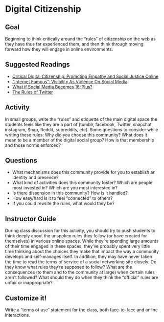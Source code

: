 # Digital Citizenship

## Goal

Beginning to think critically around the “rules” of citizenship on the web as they have thus far experienced them, and then think through moving forward how they will engage in online environments.

## Suggested Readings

* [Critical Digital Citizenship: Promoting Empathy and Social Justice Online](http://dmlcentral.net/critical-digital-citizenship-empathy-social-justice-online/)
* [“Internet Famous”: Visibility As Violence On Social Media](https://modelviewculture.com/pieces/internet-famous-visibility-as-violence-on-social-media)
* [What if Social Media Becomes 16-Plus?](https://medium.com/bright/what-if-social-media-becomes-16-plus-866557878f7)
* [The Rules of Twitter](http://www.digitalpedagogylab.com/hybridped/rules-twitter/)

## Activity

In small groups, write the “rules” and etiquette of the main digital space the students feels like they are a part of (tumblr, facebook, Twitter, snapchat, instagram, Snap, Reddit, subreddits, etc). Some questions to consider while writing these rules: Why did you choose this community? What does it mean to be a member of the digital social group? How is that membership and those norms enforced?

## Questions

* What mechanisms does this community provide for you to establish an identity and presence?
* What kind of activities does this community foster? Which are people most invested in? Which are you most interested in?
* Is there dissension in this community? How is it handled?
* How easy/hard is it to feel “connected” to others?
* If you could rewrite the rules, what would they be?

## Instructor Guide

During class discussion for this activity, you should try to push students to think deeply about the unspoken rules they follow (or have created for themselves) in various online spaces. While they’re spending large amounts of their time engaged in these spaces, they’ve probably spent very little time thinking about the choices they make that impact the way a community develops and self-manages itself. In addition, they may have never taken the time to read the terms of service of a social networking site closely. Do they know what rules they’re supposed to follow? What are the consequences (to them and to the community at large) when certain rules aren’t followed? What should they do when they think the “official” rules are unfair or inappropriate?

## Customize it!

Write a “terms of use” statement for the class, both face-to-face and online interactions.
